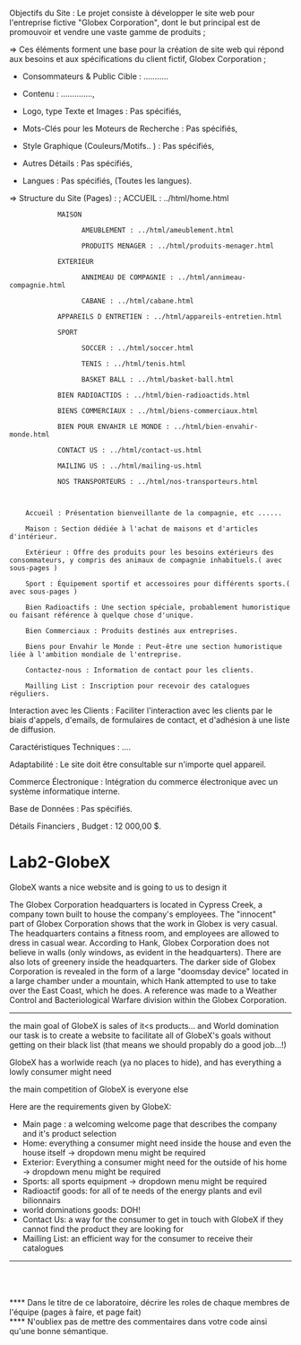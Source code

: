 Objectifs du Site :
Le projet consiste à développer le site web pour l'entreprise fictive "Globex Corporation", dont le but principal est de promouvoir et vendre une vaste gamme de produits ;


 => Ces éléments forment une base pour la création de site web qui répond aux besoins et aux spécifications du client fictif, Globex Corporation ;

- Consommateurs & Public Cible : ...........

- Contenu : .............., 

- Logo, type Texte et Images : Pas spécifiés, 

- Mots-Clés pour les Moteurs de Recherche : Pas spécifiés, 

- Style Graphique (Couleurs/Motifs.. ) : Pas spécifiés, 

- Autres Détails : Pas spécifiés, 

- Langues : Pas spécifiés,  (Toutes les langues).

=> Structure du Site (Pages) : ;
                ACCUEIL : ../html/home.html
                
                MAISON
                
                      AMEUBLEMENT : ../html/ameublement.html
                      
                      PRODUITS MENAGER : ../html/produits-menager.html
                      
                EXTERIEUR
                
                      ANNIMEAU DE COMPAGNIE : ../html/annimeau-compagnie.html
                      
                      CABANE : ../html/cabane.html
                      
                APPAREILS D ENTRETIEN : ../html/appareils-entretien.html
                
                SPORT
                
                      SOCCER : ../html/soccer.html
                      
                      TENIS : ../html/tenis.html
                      
                      BASKET BALL : ../html/basket-ball.html
                      
                BIEN RADIOACTIDS : ../html/bien-radioactids.html
                
                BIENS COMMERCIAUX : ../html/biens-commerciaux.html
                
                BIEN POUR ENVAHIR LE MONDE : ../html/bien-envahir-monde.html
                
                CONTACT US : ../html/contact-us.html
                
                MAILING US : ../html/mailing-us.html
                
                NOS TRANSPORTEURS : ../html/nos-transporteurs.html
                


        Accueil : Présentation bienveillante de la compagnie, etc ......

        Maison : Section dédiée à l'achat de maisons et d'articles d'intérieur.

        Extérieur : Offre des produits pour les besoins extérieurs des consommateurs, y compris des animaux de compagnie inhabituels.( avec sous-pages )

        Sport : Équipement sportif et accessoires pour différents sports.( avec sous-pages )

        Bien Radioactifs : Une section spéciale, probablement humoristique ou faisant référence à quelque chose d'unique.

        Bien Commerciaux : Produits destinés aux entreprises.

        Biens pour Envahir le Monde : Peut-être une section humoristique liée à l'ambition mondiale de l'entreprise.

        Contactez-nous : Information de contact pour les clients.

        Mailling List : Inscription pour recevoir des catalogues réguliers.

Interaction avec les Clients : Faciliter l'interaction avec les clients par le biais d'appels, d'emails, de formulaires de contact, et d'adhésion à une liste de diffusion.

Caractéristiques Techniques : ....

Adaptabilité : Le site doit être consultable sur n'importe quel appareil.

Commerce Électronique : Intégration du commerce électronique avec un système informatique interne.

Base de Données : Pas spécifiés.

Détails Financiers , Budget : 12 000,00 $.





# Lab2-GlobeX
GlobeX wants a nice website and is going to us to design it


The Globex Corporation headquarters is located in Cypress Creek, a company town built to house the company's employees. The "innocent" part of Globex Corporation shows that the work in Globex is very casual. The headquarters contains a fitness room, and employees are allowed to dress in casual wear. According to Hank, Globex Corporation does not believe in walls (only windows, as evident in the headquarters). There are also lots of greenery inside the headquarters. The darker side of Globex Corporation is revealed in the form of a large "doomsday device" located in a large chamber under a mountain, which Hank attempted to use to take over the East Coast, which he does. A reference was made to a Weather Control and Bacteriological Warfare division within the Globex Corporation.

<hr>

the main goal of GlobeX is sales of it<s products... and World domination
our task is to create a website to facilitate all of GlobeX's goals without getting on their black list (that means we should propably do a good job...!)

GlobeX has a worlwide reach (ya no places to hide), and has everything a lowly consumer might need

the main competition of GlobeX is everyone else

Here are the requirements given by GlobeX:
- Main page : a welcoming welcome page that describes the company and it's product selection
- Home: everything a consumer might need inside the house and even the house itself -> dropdown menu might be required
- Exterior: Everything a consumer might need for the outside of his home -> dropdown menu might be required
- Sports: all sports equipment -> dropdown menu might be required
- Radioactif goods: for all of te needs of the energy plants and evil bilionnairs
- world dominations goods: DOH!
- Contact Us: a way for the consumer to get in touch with GlobeX if they cannot find the product they are looking for
- Mailling List: an efficient way for the consumer to receive their catalogues

<hr>
<br><br><br>
**** Dans le titre de ce laboratoire, décrire les roles de chaque membres de l'équipe (pages à faire, et page fait)<br>
**** N'oubliex pas de mettre des commentaires dans votre code ainsi qu'une bonne sémantique. 
